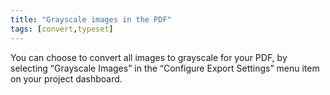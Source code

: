 ```yaml
---
title: "Grayscale images in the PDF"
tags: [convert,typeset]
---
```

 
<html><body><section data-type="chapter" class="hsecchapter" data-hederis-type="hsecchapter" id="grayscale-images" data-pi-attrs="id: grayscale-images; data-tags: convert,typeset;" role="doc-chapter" data-tags="convert,typeset" data-author-name=" " data-book-title=" " title="Grayscale images in the PDF"><p class="hblkp" data-hederis-type="hblkp" id="pgNDiaQKa">You can choose to convert all images to grayscale for your PDF, by selecting &#8220;Grayscale Images&#8221; in the &#8220;Configure Export Settings&#8221; menu item on your project dashboard.</p></section></body></html>
